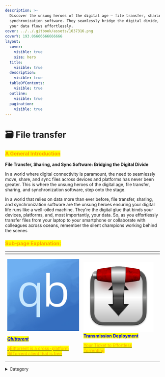 ```yaml
---
description: >-
  Discover the unsung heroes of the digital age – file transfer, sharing, and
  synchronization software. They seamlessly bridge the digital divide, ensuring
  your data flows effortlessly.
cover: ../../.gitbook/assets/1037316.png
coverY: 193.06666666666666
layout:
  cover:
    visible: true
    size: hero
  title:
    visible: true
  description:
    visible: true
  tableOfContents:
    visible: true
  outline:
    visible: true
  pagination:
    visible: true
---
```


# 🗃 File transfer

### <mark style="color:orange;">A General Introduction</mark>

**File Transfer, Sharing, and Sync Software: Bridging the Digital Divide**

In a world where digital connectivity is paramount, the need to seamlessly move, share, and sync files across devices and platforms has never been greater. This is where the unsung heroes of the digital age, file transfer, sharing, and synchronization software, step onto the stage.

In a world that relies on data more than ever before, file transfer, sharing, and synchronization software are the unsung heroes ensuring your digital life runs like a well-oiled machine. They're the digital glue that binds your devices, platforms, and, most importantly, your data. So, as you effortlessly transfer files from your laptop to your smartphone or collaborate with colleagues across oceans, remember the silent champions working behind the scenes

### <mark style="color:orange;">Sub-page Explanation:</mark>



<table><thead><tr><th width="277.3333333333333"></th><th width="263"></th><th></th></tr></thead><tbody><tr><td><p><img src="../../.gitbook/assets/square_qbittorrent_logo_by_zoro6663_dg8ip5w-fullview.jpg" alt="" data-size="original"></p><p><a href="https://docs.scaleinfinite.fr/demo-deployment/file-transfer/qbittorent-deployment"><em><mark style="color:blue;"><strong>Qbittorent</strong></mark></em></a></p><p></p><p><a href="https://docs.scaleinfinite.fr/demo-deployment/file-transfer/qbittorent-deployment"><mark style="color:orange;">qBittorrent is a cross-platform BitTorrent client that is free</mark></a></p></td><td><p><img src="../../.gitbook/assets/image (1).png" alt="" data-size="original"><mark style="color:blue;"><strong>Transmission Deployment</strong></mark></p><p></p><p><a href="https://docs.scaleinfinite.fr/demo-deployment/file-transfer/transmission-deployment"><mark style="color:orange;">Your Ticket to Effortless Torrenting</mark></a></p></td><td></td></tr></tbody></table>

<details>

<summary>Category</summary>

Kubernetes, cloud computing, DevOps, cloud services, hosting platform, container orchestration, cloud infrastructure, cloud deployment, cloud management, cloud technology, cloud solutions&#x20;

</details>
